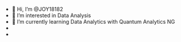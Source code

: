 - 👋 Hi, I’m @JOY18182
- 👀 I’m interested in Data Analysis
- 🌱 I’m currently learning Data Analytics with Quantum Analytics NG
- 
- 

<!---
JOY18182/JOY18182 is a ✨ special ✨ repository because its `README.md` (this file) appears on your GitHub profile.
You can click the Preview link to take a look at your changes.
--->
